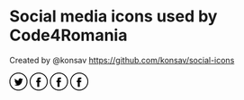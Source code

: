 # Social media icons used by Code4Romania

Created by @konsav https://github.com/konsav/social-icons

<!-- Social icons from https://github.com/konsav/social-icons -->

[![code for romania twitter][1.1]][1]
[![code for romania facebook][2.1]][2]
[![code for romania instagram][2.1]][3]
[![code for romania linkedin][2.1]][4]

<!-- links to social media icons -->

[1.1]: https://raw.githubusercontent.com/code4romania/.github/main/social_icons/social_img_twitter.png
[2.1]: https://raw.githubusercontent.com/code4romania/.github/main/social_icons/social_img_facebook.png
[3.1]: https://raw.githubusercontent.com/code4romania/.github/main/social_icons/social_img_instagram.png
[4.1]: https://raw.githubusercontent.com/code4romania/.github/main/social_icons/social_img_linkedin.png

[1]: https://twitter.com/Code4Romania
[2]: https://facebook.com/code4romania/
[3]: https://instagram.com/code4romania/
[4]: https://linkedin.com/in/code4romania/

<!-- social icons section end -->
